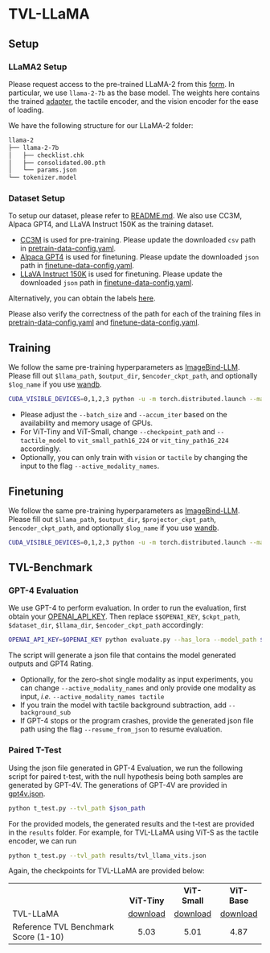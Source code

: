 # TVL-LLaMA
## Setup 
### LLaMA2 Setup
Please request access to the pre-trained LLaMA-2 from this [form](https://llama.meta.com/llama-downloads/). In particular, we use `llama-2-7b` as the base model. The weights here contains the trained [adapter](https://arxiv.org/abs/2309.03905), the tactile encoder, and the vision encoder for the ease of loading. 

We have the following structure for our LLaMA-2 folder:
```bash 
llama-2
├── llama-2-7b
│   ├── checklist.chk
│   ├── consolidated.00.pth
│   └── params.json
└── tokenizer.model
```

### Dataset Setup 
To setup our dataset, please refer to [README.md](../README.md). We also use CC3M, Alpaca GPT4, and LLaVA Instruct 150K as the training dataset. 
- [CC3M](https://huggingface.co/datasets/liuhaotian/LLaVA-CC3M-Pretrain-595K) is used for pre-training. Please update the downloaded `csv` path in [pretrain-data-config.yaml](exps/pretrain-data-config.yaml). 
- [Alpaca GPT4](https://github.com/Instruction-Tuning-with-GPT-4/GPT-4-LLM/blob/main/data/alpaca_gpt4_data.json) is used for finetuning. Please update the downloaded `json` path in [finetune-data-config.yaml](exps/finetune-data-config.yaml). 
- [LLaVA Instruct 150K](https://huggingface.co/datasets/liuhaotian/LLaVA-Instruct-150K) is used for finetuning. Please update the downloaded `json` path in [finetune-data-config.yaml](exps/finetune-data-config.yaml). 

Alternatively, you can obtain the labels [here](https://huggingface.co/datasets/mlfu7/Touch-Vision-Language-Dataset/tree/main/labels). 

Please also verify the correctness of the path for each of the training files in [pretrain-data-config.yaml](exps/pretrain-data-config.yaml) and [finetune-data-config.yaml](exps/finetune-data-config.yaml).

## Training
We follow the same pre-training hyperparameters as [ImageBind-LLM](https://github.com/OpenGVLab/LLaMA-Adapter/tree/main/imagebind_LLM). Please fill out `$llama_path`, `$output_dir`, `$encoder_ckpt_path`, and optionally `$log_name` if you use [wandb](https://wandb.ai). 
```bash 
CUDA_VISIBLE_DEVICES=0,1,2,3 python -u -m torch.distributed.launch --master_port=1112 --nproc_per_node=4 --use_env main_pretrain.py --data_config exps/pretrain-data-config.yaml --batch_size 8 --seed 1 --epochs 150 --split_epoch 50 --warmup_epochs 5 --blr 1.0e-4 --weight_decay 0.05 --llama_path $llama_path --output_dir $output_dir --active_modality_names vision tactile --checkpoint_path $encoder_ckpt_path --tactile_model vit_base_patch16_224 --log_name $log_name --crop_tacvis
```
- Please adjust the `--batch_size` and `--accum_iter` based on the availability and memory usage of GPUs. 
- For ViT-Tiny and ViT-Small, change `--checkpoint_path` and `--tactile_model` to `vit_small_path16_224` or `vit_tiny_path16_224` accordingly. 
- Optionally, you can only train with `vision` or `tactile` by changing the input to the flag `--active_modality_names`. 

## Finetuning
We follow the same pre-training hyperparameters as [ImageBind-LLM](https://github.com/OpenGVLab/LLaMA-Adapter/tree/main/imagebind_LLM). Please fill out `$llama_path`, `$output_dir`, `$projector_ckpt_path`, `$encoder_ckpt_path`, and optionally `$log_name` if you use [wandb](https://wandb.ai). 

```bash 
CUDA_VISIBLE_DEVICES=0,1,2,3 python -u -m torch.distributed.launch --master_port=1112 --nproc_per_node=2 --use_env main_finetune.py --data_config exps/finetune-data-config.yaml --batch_size 2 --accum_iter 4 --llama_type llama-2-7b --epochs 4 --warmup_epochs 1 --blr 10e-4 --weight_decay 0.02 --llama_path $llama_path --output_dir $output_dir  --pretrained_path $projector_ckpt_path --active_modality_names tactile vision --checkpoint_path $encoder_ckpt_path --tactile_model vit_small_patch16_224 --log_name $log_name --crop_tacvis
```

## TVL-Benchmark
### GPT-4 Evaluation
We use GPT-4 to perform evaluation. In order to run the evaluation, first obtain your [OPENAI_API_KEY](https://platform.openai.com/api-keys). Then replace `$$OPENAI_KEY`, `$ckpt_path`, `$dataset_dir`, `$llama_dir`, `$encoder_ckpt_path` accordingly:
```bash
OPENAI_API_KEY=$OPENAI_KEY python evaluate.py --has_lora --model_path $ckpt_path --gpt --active_modality_names tactile vision --tactile_model vit_small_patch16_224 --checkpoint_path $encoder_ckpt_path --eval_datasets ssvtp hct --datasets_dir $dataset_dir --llama_dir $llama_dir --crop_tacvis
```
The script will generate a json file that contains the model generated outputs and GPT4 Rating.
- Optionally, for the zero-shot single modality as input experiments, you can change `--active_modality_names` and only provide one modality as input, *i.e.* `--active_modality_names tactile`
- If you train the model with tactile background subtraction, add `--background_sub`
- If GPT-4 stops or the program crashes, provide the generated json file path using the flag `--resume_from_json` to resume evaluation. 

### Paired T-Test
Using the json file generated in GPT-4 Evaluation, we run the following script for paired t-test, with the null hypothesis being both samples are generated by GPT-4V. The generations of GPT-4V are provided in [gpt4v.json](results/gpt4v.json). 
```bash 
python t_test.py --tvl_path $json_path
```
For the provided models, the generated results and the t-test are provided in the `results` folder. For example, for TVL-LLaMA using ViT-S as the tactile encoder, we can run 
```bash 
python t_test.py --tvl_path results/tvl_llama_vits.json
```

Again, the checkpoints for TVL-LLaMA are provided below:
<table><tbody>
<!-- START TABLE -->
<!-- TABLE HEADER -->
<th valign="bottom"></th>
<th valign="bottom">ViT-Tiny</th>
<th valign="bottom">ViT-Small</th>
<th valign="bottom">ViT-Base</th>
<!-- TABLE BODY -->
<tr><td align="left">TVL-LLaMA</td>
<td align="center"><a href='https://huggingface.co/mlfu7/Touch-Vision-Language-Models/resolve/main/ckpt/tvl_llama/tvl_llama_vittiny.pth?download=true'>download</a></td>
<td align="center"><a href='https://huggingface.co/mlfu7/Touch-Vision-Language-Models/resolve/main/ckpt/tvl_llama/tvl_llama_vits.pth?download=true'>download</a></td>
<td align="center"><a href='https://huggingface.co/mlfu7/Touch-Vision-Language-Models/resolve/main/ckpt/tvl_llama/tvl_llama_vitb.pth?download=true'>download</a></td>
</tr>
<tr><td align="left">Reference TVL Benchmark Score (1-10)</td>
<td align="center">5.03</td>
<td align="center">5.01</td>
<td align="center"> 4.87</td>
</tr>
</tbody></table>
